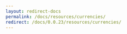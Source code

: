 ```yaml
---
layout: redirect-docs
permalink: /docs/resources/currencies/
redirect: /docs/0.0.23/resources/currencies/
---
```

